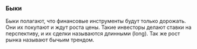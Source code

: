 ### Быки 
Быки полагают, что финансовые инструменты будут только дорожать. Они их покупают и ждут роста цены. Такие инвесторы делают ставки на перспективу, и их сделки называются длинными (long). Так же рост рынка называют бычьим трендом. 